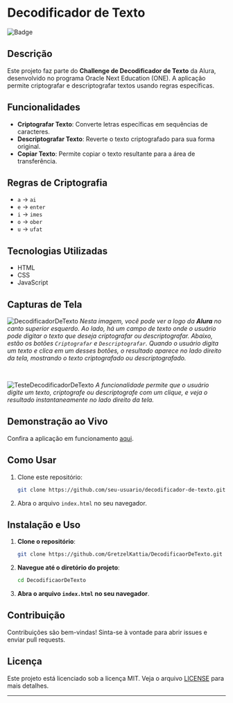 # Decodificador de Texto

![Badge](https://img.shields.io/badge/Alura-Oracle%20Next%20Education-blue)

## Descrição

Este projeto faz parte do **Challenge de Decodificador de Texto** da Alura, desenvolvido no programa Oracle Next Education (ONE). A aplicação permite criptografar e descriptografar textos usando regras específicas.

## Funcionalidades

- **Criptografar Texto**: Converte letras específicas em sequências de caracteres.
- **Descriptografar Texto**: Reverte o texto criptografado para sua forma original.
- **Copiar Texto**: Permite copiar o texto resultante para a área de transferência.

## Regras de Criptografia

- `a` -> `ai`
- `e` -> `enter`
- `i` -> `imes`
- `o` -> `ober`
- `u` -> `ufat`

## Tecnologias Utilizadas

- HTML
- CSS
- JavaScript

## Capturas de Tela
![DecodificadorDeTexto](https://github.com/user-attachments/assets/ce1e6335-b6d1-4101-abc3-aad61ea06891)
*Nesta imagem, você pode ver a logo da **Alura** no canto superior esquerdo. Ao lado, há um campo de texto onde o usuário pode digitar o texto que deseja criptografar ou descriptografar. Abaixo, estão os botões `Criptografar` e `Descriptografar`. Quando o usuário digita um texto e clica em um desses botões, o resultado aparece no lado direito da tela, mostrando o texto criptografado ou descriptografado.*

<br>

![TesteDecodificadorDeTexto](https://github.com/user-attachments/assets/49ae13f6-135b-496c-813c-7990c3e938c1)
*A funcionalidade permite que o usuário digite um texto, criptografe ou descriptografe com um clique, e veja o resultado instantaneamente no lado direito da tela.*


## Demonstração ao Vivo

<!-- https://github.com/user-attachments/assets/a8ae9c80-fe18-42cb-99a1-b6d3db4e90a0 -->
Confira a aplicação em funcionamento [aqui](https://github.com/user-attachments/assets/a8ae9c80-fe18-42cb-99a1-b6d3db4e90a0).

## Como Usar

1. Clone este repositório:
   ```bash
   git clone https://github.com/seu-usuario/decodificador-de-texto.git
   ```
2. Abra o arquivo `index.html` no seu navegador.

## Instalação e Uso

1. **Clone o repositório**:
   ```bash
   git clone https://github.com/GretzelKattia/DecodificaorDeTexto.git
   ```
2. **Navegue até o diretório do projeto**:
   ```bash
   cd DecodificaorDeTexto
   ```
3. **Abra o arquivo `index.html` no seu navegador**.

## Contribuição

Contribuições são bem-vindas! Sinta-se à vontade para abrir issues e enviar pull requests.

## Licença

Este projeto está licenciado sob a licença MIT. Veja o arquivo [LICENSE](LICENSE) para mais detalhes.

---



